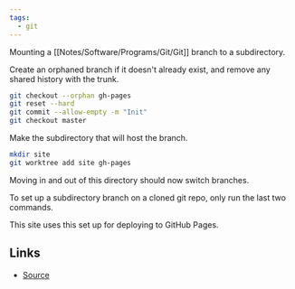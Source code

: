 ```yaml
---
tags:
  - git
---
```

Mounting a [[Notes/Software/Programs/Git/Git]] branch to a subdirectory.

Create an orphaned branch if it doesn't already exist, and remove any shared history with the trunk.
```sh
git checkout --orphan gh-pages
git reset --hard
git commit --allow-empty -m "Init"
git checkout master
```

Make the subdirectory that will host the branch.
```sh
mkdir site
git worktree add site gh-pages
```

Moving in and out of this directory should now switch branches.

To set up a subdirectory branch on a cloned git repo, only run the last two commands.

This site uses this set up for deploying to GitHub Pages.

## Links
 - [Source](http://sangsoonam.github.io/2019/02/08/using-git-worktree-to-deploy-github-pages.html)